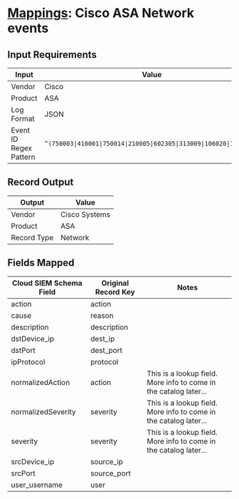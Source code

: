 # [Mappings](README.md): Cisco ASA Network events

## Input Requirements

|Input|Value|
|-----|-----|
|Vendor|Cisco|
|Product|ASA|
|Log Format|JSON|
|Event ID Regex Pattern|`^(750003\|410001\|750014\|210005\|602305\|313009\|106020\|106016)$`|

## Record Output

|Output|Value|
|------|-----|
|Vendor|Cisco Systems|
|Product|ASA|
|Record Type|Network|

## Fields Mapped

|Cloud SIEM Schema Field|Original Record Key|Notes|
|-----------------------|-------------------|-----|
|action|action||
|cause|reason||
|description|description||
|dstDevice_ip|dest_ip||
|dstPort|dest_port||
|ipProtocol|protocol||
|normalizedAction|action|This is a lookup field. More info to come in the catalog later...|
|normalizedSeverity|severity|This is a lookup field. More info to come in the catalog later...|
|severity|severity|This is a lookup field. More info to come in the catalog later...|
|srcDevice_ip|source_ip||
|srcPort|source_port||
|user_username|user||

